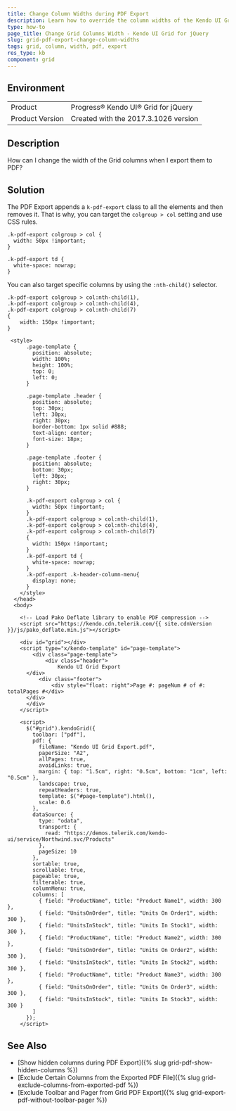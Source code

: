 ```yaml
---
title: Change Column Widths during PDF Export
description: Learn how to override the column widths of the Kendo UI Grid for PDF Export.
type: how-to
page_title: Change Grid Columns Width - Kendo UI Grid for jQuery
slug: grid-pdf-export-change-column-widths
tags: grid, column, width, pdf, export
res_type: kb
component: grid
---
```


## Environment

<table>
 <tr>
  <td>Product</td>
  <td>Progress® Kendo UI® Grid for jQuery</td> 
 </tr>
 <tr>
  <td>Product Version</td>
  <td>Created with the 2017.3.1026 version</td>
 </tr>
</table>

## Description

How can I change the width of the Grid columns when I export them to PDF?

## Solution

The PDF Export appends a `k-pdf-export` class to all the elements and then removes it. That is why, you can target the `colgroup > col` setting and use CSS rules.  

```
.k-pdf-export colgroup > col {
  width: 50px !important;        
}

.k-pdf-export td {
  white-space: nowrap;
}
```

You can also target specific columns by using the `:nth-child()` selector.

```
.k-pdf-export colgroup > col:nth-child(1),
.k-pdf-export colgroup > col:nth-child(4),
.k-pdf-export colgroup > col:nth-child(7)
{
    width: 150px !important;        
}
```

```dojo
 <style>
      .page-template {
        position: absolute;
        width: 100%;
        height: 100%;
        top: 0;
        left: 0;
      }

      .page-template .header {
        position: absolute;
        top: 30px;
        left: 30px;
        right: 30px;
        border-bottom: 1px solid #888;
        text-align: center;
        font-size: 18px;
      }

      .page-template .footer {
        position: absolute;
        bottom: 30px;
        left: 30px;
        right: 30px;
      }

      .k-pdf-export colgroup > col {
        width: 50px !important;        
      }
      .k-pdf-export colgroup > col:nth-child(1),
      .k-pdf-export colgroup > col:nth-child(4),
      .k-pdf-export colgroup > col:nth-child(7)
      {
        width: 150px !important;        
      }
      .k-pdf-export td {
        white-space: nowrap;
      }
      .k-pdf-export .k-header-column-menu{
        display: none;
      }
    </style>
  </head>
  <body>

    <!-- Load Pako Deflate library to enable PDF compression -->
    <script src="https://kendo.cdn.telerik.com/{{ site.cdnVersion }}/js/pako_deflate.min.js"></script>

    <div id="grid"></div>
    <script type="x/kendo-template" id="page-template">
    	<div class="page-template">
      		<div class="header">
          		Kendo UI Grid Export
      </div>
          <div class="footer">
              <div style="float: right">Page #: pageNum # of #: totalPages #</div>
      </div>
      </div>
    </script>

    <script>
      $("#grid").kendoGrid({
        toolbar: ["pdf"],
        pdf: {
          fileName: "Kendo UI Grid Export.pdf",
          paperSize: "A2",
          allPages: true,
          avoidLinks: true,
          margin: { top: "1.5cm", right: "0.5cm", bottom: "1cm", left: "0.5cm" },
          landscape: true,
          repeatHeaders: true,
          template: $("#page-template").html(),
          scale: 0.6
        },
        dataSource: {
          type: "odata",
          transport: {
            read: "https://demos.telerik.com/kendo-ui/service/Northwind.svc/Products"
          },
          pageSize: 10
        },
        sortable: true,
        scrollable: true,
        pageable: true,
        filterable: true,
        columnMenu: true,
        columns: [
          { field: "ProductName", title: "Product Name1", width: 300 },
          { field: "UnitsOnOrder", title: "Units On Order1", width: 300 },
          { field: "UnitsInStock", title: "Units In Stock1", width: 300 },
          { field: "ProductName", title: "Product Name2", width: 300 },
          { field: "UnitsOnOrder", title: "Units On Order2", width: 300 },
          { field: "UnitsInStock", title: "Units In Stock2", width: 300 },
          { field: "ProductName", title: "Product Name3", width: 300 },
          { field: "UnitsOnOrder", title: "Units On Order3", width: 300 },
          { field: "UnitsInStock", title: "Units In Stock3", width: 300 }
        ]
      });
    </script>
```

## See Also

* [Show hidden columns during PDF Export]({% slug grid-pdf-show-hidden-columns %})
* [Exclude Certain Columns from the Exported PDF File]({% slug grid-exclude-columns-from-exported-pdf %})
* [Exclude Toolbar and Pager from Grid PDF Export]({% slug grid-export-pdf-without-toolbar-pager %})
